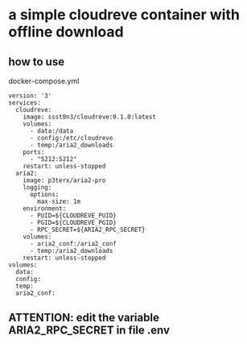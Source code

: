 # a simple cloudreve container with offline download

## how to use
docker-compose.yml
```
version: '3'
services:
  cloudreve:
    image: ssst0n3/cloudreve:0.1.0:latest
    volumes:
      - data:/data
      - config:/etc/cloudreve
      - temp:/aria2_downloads
    ports:
      - "5212:5212"
    restart: unless-stopped
  aria2:
    image: p3terx/aria2-pro
    logging:
      options:
        max-size: 1m
    environment:
      - PUID=${CLOUDREVE_PUID}
      - PGID=${CLOUDREVE_PGID}
      - RPC_SECRET=${ARIA2_RPC_SECRET}
    volumes:
      - aria2_conf:/aria2_conf
      - temp:/aria2_downloads
    restart: unless-stopped
volumes:
  data:
  config:
  temp:
  aria2_conf:
```

## ATTENTION: edit the variable ARIA2_RPC_SECRET in file .env